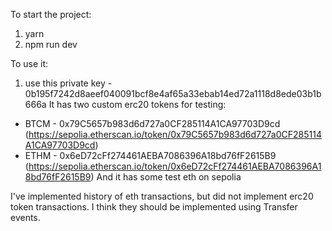 To start the project:
1. yarn
2. npm run dev

To use it:
1. use this private key - 0b195f7242d8aeef040091bcf8e4af65a33ebab14ed72a1118d8ede03b1b666a
It has two custom erc20 tokens for testing:
- BTCM - 0x79C5657b983d6d727a0CF285114A1CA97703D9cd (https://sepolia.etherscan.io/token/0x79C5657b983d6d727a0CF285114A1CA97703D9cd)
- ETHM - 0x6eD72cFf274461AEBA7086396A18bd76fF2615B9 (https://sepolia.etherscan.io/token/0x6eD72cFf274461AEBA7086396A18bd76fF2615B9)
And it has some test eth on sepolia


I've implemented history of eth transactions, but did not implement erc20 token transactions.
I think they should be implemented using Transfer events.